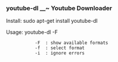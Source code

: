 ### youtube-dl __~ Youtube Downloader
  Install:
    sudo apt-get install youtube-dl

  Usage:
    youtube-dl -F <url>

               -F  : show available formats
               -f  : select format
               -i  : ignore errors
